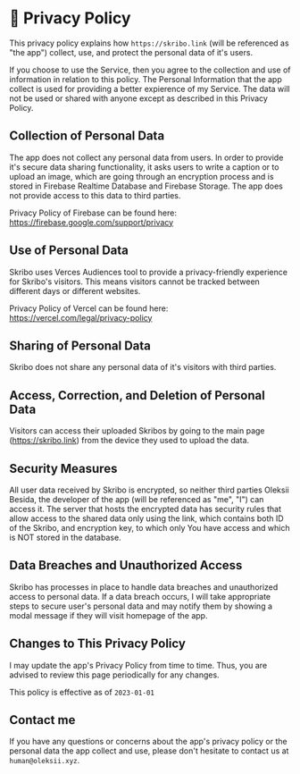 # 📃 **Privacy Policy**

This privacy policy explains how `https://skribo.link` (will be referenced as "the app") collect, use, and protect the personal data of it's users.

If you choose to use the Service, then you agree to the collection and use of information in relation to this policy. The Personal Information that the app collect is used for providing a better expierence of my Service. The data will not be used or shared with anyone except as described in this Privacy Policy.

## Collection of Personal Data

The app does not collect any personal data from users. In order to provide it's secure data sharing functionality, it asks users to write a caption or to upload an image, which are going through an encryption process and is stored in Firebase Realtime Database and Firebase Storage. The app does not provide access to this data to third parties. 

Privacy Policy of Firebase can be found here: https://firebase.google.com/support/privacy

## Use of Personal Data

Skribo uses Verces Audiences tool to provide a privacy-friendly experience for Skribo's visitors. This means visitors cannot be tracked between different days or different websites.

Privacy Policy of Vercel can be found here: https://vercel.com/legal/privacy-policy

## Sharing of Personal Data

Skribo does not share any personal data of it's visitors with third parties.

## Access, Correction, and Deletion of Personal Data

Visitors can access their uploaded Skribos by going to the main page (https://skribo.link) from the device they used to upload the data.

## Security Measures

All user data received by Skribo is encrypted, so neither third parties Oleksii Besida, the developer of the app (will be referenced as "me", "I") can access it. The server that hosts the encrypted data has security rules that allow access to the shared data only using the link, which contains both ID of the Skribo, and encryption key, to which only You have access and which is NOT stored in the database.

## Data Breaches and Unauthorized Access

Skribo has processes in place to handle data breaches and unauthorized access to personal data. If a data breach occurs, I will take appropriate steps to secure user's personal data and may notify them by showing a modal message if they will visit homepage of the app.

## **Changes to This Privacy Policy**

I may update the app's Privacy Policy from time to time. Thus, you are advised to review this page periodically for any changes.

This policy is effective as of `2023-01-01`

## **Contact me**

If you have any questions or concerns about the app's privacy policy or the personal data the app collect and use, please don't hesitate to contact us at `human@oleksii.xyz`.
